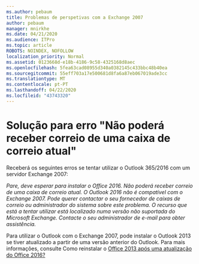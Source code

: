 ```yaml
---
ms.author: pebaum
title: Problemas de perspetivas com a Exchange 2007
author: pebaum
manager: mnirkhe
ms.date: 04/21/2020
ms.audience: ITPro
ms.topic: article
ROBOTS: NOINDEX, NOFOLLOW
localization_priority: Normal
ms.assetid: 0123668d-e18b-4186-9c58-4325168d8aec
ms.openlocfilehash: 5fea63cad08955d340a0382145c433bbc48b40ea
ms.sourcegitcommit: 55eff703a17e500681d8fa6a87eb067019ade3cc
ms.translationtype: MT
ms.contentlocale: pt-PT
ms.lasthandoff: 04/22/2020
ms.locfileid: "43743320"
---
```

# <a name="solution-for-error-you-wont-be-able-to-receive-mail-from-a-current-mailbox"></a>Solução para erro "Não poderá receber correio de uma caixa de correio atual"
Receberá os seguintes erros se tentar utilizar o Outlook 365/2016 com um servidor Exchange 2007:

*Pare, deve esperar para instalar o Office 2016. Não poderá receber correio de uma caixa de correio atual. O Outlook 2016 não é compatível com o Exchange 2007. Pode querer contactar o seu fornecedor de caixas de correio ou administrador do sistema sobre este problema. O recurso que está a tentar utilizar está localizado numa versão não suportada do Microsoft Exchange. Contacte o seu administrador de e-mail para obter assistência.*

Para utilizar o Outlook com o Exchange 2007, pode instalar o Outlook 2013 se tiver atualizado a partir de uma versão anterior do Outlook. Para mais informações, consulte Como reinstalar o [Office 2013 após uma atualização do Office 2016?](https://support.office.com/article/a6ca92f4-cbb4-4609-9fdb-f8d3dd6812f3)